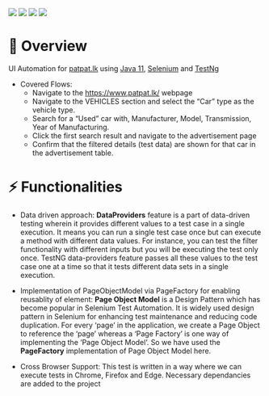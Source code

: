 ![](https://img.shields.io/github/languages/top/hansamaliWijayatilake/code-challenge-automation) ![](https://badgen.net/github/status/micromatch/micromatch) ![](https://img.shields.io/hackage-deps/v/selenium?style=plastic) ![](https://img.shields.io/cirrus/github/flutter/cocoon?style=plastic) 

# :tada: Overview
UI Automation for [patpat.lk](https://www.patpat.lk/) using [Java 11](https://www.oracle.com/java/technologies/javase-jdk11-downloads.html), [Selenium](https://mvnrepository.com/artifact/org.seleniumhq.selenium/selenium-java) and [TestNg](https://mvnrepository.com/artifact/org.testng/testng)
* Covered Flows:
  * Navigate to the https://www.patpat.lk/ webpage 
  * Navigate to the VEHICLES section and select the “Car” type as the vehicle type.
  * Search for a “Used” car with, Manufacturer, Model, Transmission, Year of Manufacturing.
  * Click the first search result and navigate to the advertisement page
  * Confirm that the filtered details (test data) are shown for that car in the advertisement table.

# :zap: Functionalities
* Data driven approach: **DataProviders** feature is a part of data-driven testing wherein it provides different values to a test case in a single execution. 
It means you can run a single test case once but can execute a method with different data values. 
For instance, you can test the filter functionality with different inputs but you will be executing the test only once. 
TestNG data-providers feature passes all these values to the test case one at a time so that it tests different data sets in a single execution.

* Implementation of PageObjectModel via PageFactory for enabling reusablity of element: **Page Object Model** is a Design Pattern which has become popular in 
Selenium Test Automation. It is widely used design pattern in Selenium for enhancing test maintenance and reducing code duplication.
For every ‘page’ in the application, we create a Page Object to reference the ‘page’ whereas a ‘Page Factory’ is one way of implementing the ‘Page Object Model’. 
So we have used the **PageFactory** implementation of Page Object Model here.

* Cross Browser Support: This test is written in a way where we can execute tests in Chrome, Firefox and Edge. Necessary dependancies are added to the project
